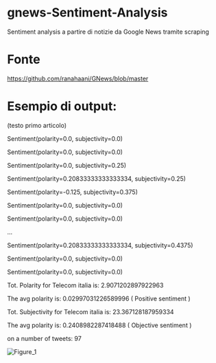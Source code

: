# gnews-Sentiment-Analysis
Sentiment analysis a partire di notizie da Google News tramite scraping

# Fonte
https://github.com/ranahaani/GNews/blob/master

# Esempio di output:

(testo primo articolo)

Sentiment(polarity=0.0, subjectivity=0.0)

Sentiment(polarity=0.0, subjectivity=0.0)

Sentiment(polarity=0.0, subjectivity=0.25)

Sentiment(polarity=0.20833333333333334, subjectivity=0.25)

Sentiment(polarity=-0.125, subjectivity=0.375)

Sentiment(polarity=0.0, subjectivity=0.0)

Sentiment(polarity=0.0, subjectivity=0.0)

...

Sentiment(polarity=0.20833333333333334, subjectivity=0.4375)

Sentiment(polarity=0.0, subjectivity=0.0)

Sentiment(polarity=0.0, subjectivity=0.0)

Tot. Polarity for Telecom italia is: 2.9071202897922963

The avg polarity is:  0.02997031226589996 ( Positive sentiment )

Tot. Subjectivity for Telecom italia is: 23.367128187959334

The avg polarity is:  0.2408982287418488 ( Objective sentiment )

on a number of tweets:  97

![Figure_1](https://github.com/mickdif/gnews-Sentiment-Analysis/assets/118694007/b4b8bba2-c20a-4932-9164-b7781f543e38)
